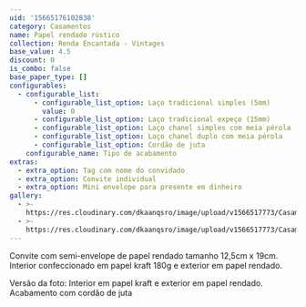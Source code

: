 ```yaml
---
uid: '15665176102838'
category: Casamentos
name: Papel rendado rústico
collection: Renda Encantada - Vintages
base_value: 4.5
discount: 0
is_combo: false
base_paper_type: []
configurables:
  - configurable_list:
      - configurable_list_option: Laço tradicional simples (5mm)
        value: 0
      - configurable_list_option: Laço tradicional expeço (15mm)
      - configurable_list_option: Laço chanel simples com meia pérola
      - configurable_list_option: Laço chanel duplo com meia pérola
      - configurable_list_option: Cordão de juta
    configurable_name: Tipo de acabamento
extras:
  - extra_option: Tag com nome do convidado
  - extra_option: Convite individual
  - extra_option: Mini envelope para presente em dinheiro
gallery:
  - >-
    https://res.cloudinary.com/dkaanqsro/image/upload/v1566517773/Casamentos/Modelo_Papel_rendado_r%C3%BAstico_1_rhbzew.jpg
  - >-
    https://res.cloudinary.com/dkaanqsro/image/upload/v1566517773/Casamentos/Modelo_Papel_rendado_r%C3%BAstico_2_m5tv0d.jpg
---
```

Convite com semi-envelope de papel rendado tamanho 12,5cm x 19cm. Interior confeccionado em papel kraft 180g e exterior em papel rendado.



Versão da foto: Interior em papel kraft e exterior em papel rendado. Acabamento com cordão de juta
